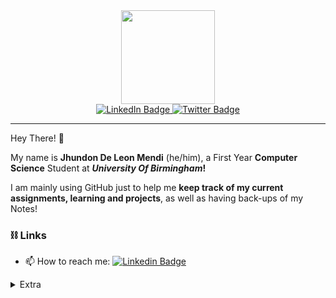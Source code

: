 <div id="header" align="center">
  
  <img src="https://pixeljoint.com/files/icons/full/raven_hop_160.gif" width="150"/>
  <div id="badges">
    <a href="https://www.linkedin.com/in/jmendi2021/">
      <img src="https://img.shields.io/badge/LinkedIn-blue?style=for-the-badge&logo=linkedin&logoColor=white" alt="LinkedIn Badge"/>
    </a>
    <a href="https://twitter.com/JMendi2021">
      <img src="https://img.shields.io/badge/Twitter-blue?style=for-the-badge&logo=twitter&logoColor=white" alt="Twitter Badge"/>
    </a>
  </div>
</div>

---
Hey There! 👋

My name is **Jhundon De Leon Mendi** (he/him), a First Year **Computer Science** Student at **_University Of Birmingham_!**

I am mainly using GitHub just to help me **keep track of my current assignments, learning and projects**, as well as having back-ups of my Notes!
### ⛓️ Links
- 📫 How to reach me: [![Linkedin Badge](https://img.shields.io/badge/-LinkedIn-blue?style=flat&logo=Linkedin&logoColor=white)](https://www.linkedin.com/in/jmendi2021/)
<!--
- 🌐 Website: [![Website Badge](https://img.shields.io/badge/-Website-purple?style=flat&logo=Website&logoColor=white)](WIP)
Not Ready! 🤭
-->

<details>
<summary>Extra</summary>  
  <h4>Things that I enjoy:</h4>
  	<ul>
	  <li>🎮 Video Games</li>
	  <li>📖 Reading</li>
	  <li>🎵 Music (No set preference!)</li>
	  <li>🤖 Artificial Intelligence/Machine Learning</li>
	</ul>
  <h4> 📓 Note Taking Application: Obsidian </h4>
</details>
